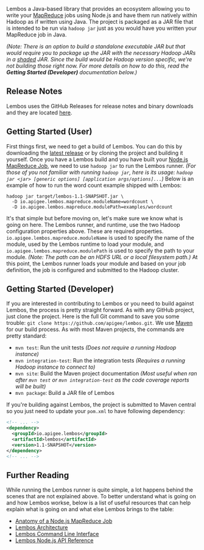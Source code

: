 Lembos a Java-based library that provides an ecosystem allowing you to write your [MapReduce][mapreduce] jobs using
Node.js and have them run natively within Hadoop as if written using Java.  The project is packaged as a JAR file
that is intended to be run via `hadoop jar` just as you would have you written your MapReduce job in Java.

*(Note: There is an option to build a standalone executable JAR but that would require you to package up the JAR with
the necessary Hadoop JARs in a [shaded][shade] JAR.  Since the build would be Hadoop version specific, we're not
building those right now.  For more details on how to do this, read the **Getting Started (Developer)**
documentation below.)*

## Release Notes

Lembos uses the GitHub Releases for release notes and binary downloads and they are located [here][release-notes].

## Getting Started (User)

First things first, we need to get a build of Lembos.  You can do this by downloading the
[latest release][latest-release] or by cloning the project and building it yourself.  Once you have a Lembos build and
you have built your [Node.js MapReduce Job][anatomy-of-a-job], we need to use `hadoop jar` to run the Lembos runner.
*(For those of you not familiar with running `hadoop jar`, here is its usage:
`hadoop jar <jar> [generic options] [application args/options]...`)*  Below is an example of how to run the word count
example shipped with Lembos:

```
hadoop jar target/lembos-1.1-SNAPSHOT.jar \
  -D io.apigee.lembos.mapreduce.moduleName=wordcount \
  -D io.apigee.lembos.mapreduce.modulePath=examples/wordcount
```

It's that simple but before moving on, let's make sure we know what is going on here.  The Lembos runner, and runtime,
use the two Hadoop configuration properties above.  These are required properties.
`io.apigee.lembos.mapreduce.moduleName` is used to specify the name of the module, used by the Lembos runtime to load
your module, and `io.apigee.lembos.mapreduce.modulePath` is used to specify the path to your module.  *(Note: The path
can be an HDFS URL or a local filesystem path.)*  At this point, the Lembos runner loads your module and based on
your job definition, the job is configured and submitted to the Hadoop cluster.

## Getting Started (Developer)

If you are interested in contributing to Lembos or you need to build against Lembos, the process is pretty straight
forward.  As with any GitHub project, just clone the project.  Here is the full Git command to save you some trouble:
`git clone https://github.com/apigee/lembos.git`.  We use [Maven][maven] for our
build process.  As with most Maven projects, the commands are pretty standard:

* `mvn test`: Run the unit tests *(Does not require a running Hadoop instance)*
* `mvn integration-test`: Run the integration tests *(Requires a running Hadoop instance to connect to)*
* `mvn site`: Build the Maven project documentation *(Most useful when ran after `mvn test` or `mvn integration-test`
as the code coverage reports will be built)*
* `mvn package`: Build a JAR file of Lembos

If you're building against Lembos, the project is submitted to Maven central so you just need to update your `pom.xml`
to have following dependency:

```xml
<!-- ... -->
<dependency>
  <groupId>io.apigee.lembos</groupId>
  <artifactId>lembos</artifactId>
  <version>1.1-SNAPSHOT</version>
</dependency>
<!-- ... -->
```

## Further Reading

While running the Lembos runner is quite simple, a lot happens behind the scenes that are not explained above.  To
better understand what is going on and how Lembos workse, below is a list of useful resources that can help explain what
is going on and what else Lembos brings to the table:

* [Anatomy of a Node.js MapReduce Job][anatomy-of-a-job]
* [Lembos Architecture][lembos-architecture]
* [Lembos Command Line Interface][lembos-cli]
* [Lembos Node.js API Reference][lembos-nodejs-api]

[anatomy-of-a-job]: https://github.com/apigee/lembos/blob/master/docs/Anatomy_of_a_NodeJS_MapReduce_Job.md
[latest-release]: https://github.com/apigee/lembos/releases/download/lembos-1.0/lembos-1.0.jar
[lembos-architecture]: https://github.com/apigee/lembos/blob/master/docs/Lembos_Architecture.md
[lembos-cli]: https://github.com/apigee/lembos/blob/master/docs/Lembos_CLI.md
[lembos-nodejs-api]: https://github.com/apigee/lembos/blob/master/docs/Lembos_NodeJS_API_Reference.md
[mapreduce]: http://en.wikipedia.org/wiki/MapReduce
[maven]: http://maven.apache.org/
[release-notes]: https://github.com/apigee/lembos/releases
[shade]: http://maven.apache.org/plugins/maven-shade-plugin/
